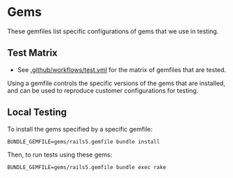 # Gems

These gemfiles list specific configurations of gems that we use in testing.

## Test Matrix

- See [.github/workflows/test.yml](.github/workflows/test.yml) for the matrix of gemfiles that are tested.


Using a gemfile controls the specific versions of the gems that are installed, and can be used to reproduce customer configurations for testing.

## Local Testing

To install the gems specified by a specific gemfile:

```
BUNDLE_GEMFILE=gems/rails5.gemfile bundle install
```

Then, to run tests using these gems:

```
BUNDLE_GEMFILE=gems/rails5.gemfile bundle exec rake
```
